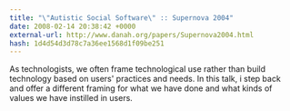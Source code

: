 ```yaml
---
title: "\"Autistic Social Software\" :: Supernova 2004"
date: 2008-02-14 20:38:42 +0000
external-url: http://www.danah.org/papers/Supernova2004.html
hash: 1d4d54d3d78c7a36ee1568d1f09be251
---
```


As technologists, we often frame technological use rather than build technology based on users' practices and needs. In this talk, i step back and offer a different framing for what we have done and what kinds of values we have instilled in users.
